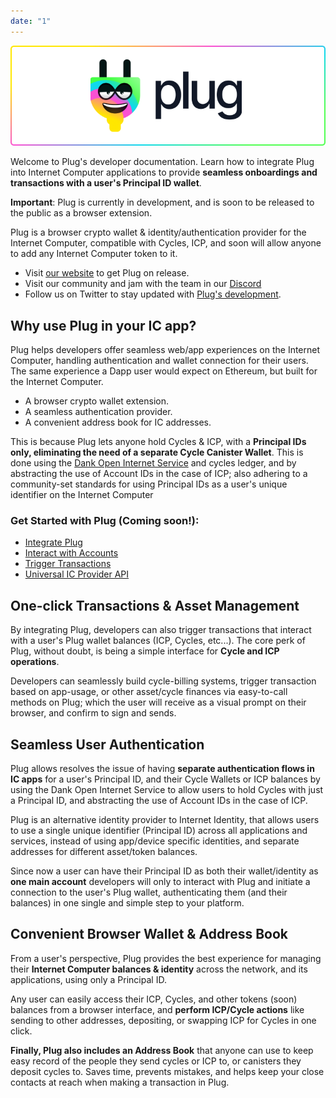 ```yaml
---
date: "1"
---
```


![](imgs/plug-welcome.png)

Welcome to Plug's developer documentation. Learn how to integrate Plug into Internet Computer applications to provide **seamless onboardings and transactions with a user's Principal ID wallet**. 

**Important**: Plug is currently in development, and is soon to be released to the public as a browser extension.

Plug is a browser crypto wallet & identity/authentication provider for the Internet Computer, compatible with Cycles, ICP, and soon will allow anyone to add any Internet Computer token to it.

- Visit [our website](https://plugwallet.ooo) to get Plug on release.
- Visit our community and jam with the team in our [Discord](https://discord.gg/yVEcEzmrgm)
- Follow us on Twitter to stay updated with [Plug's development](https://twitter.com/plug_wallet).

## Why use Plug in your IC app?
Plug helps developers offer seamless web/app experiences on the Internet Computer, handling authentication and wallet connection for their users. The same experience a Dapp user would expect on Ethereum, but built for the Internet Computer.

- A browser crypto wallet extension.
- A seamless authentication provider.
- A convenient address book for IC addresses.

This is because Plug lets anyone hold Cycles & ICP, with a  **Principal IDs only, eliminating the need of a separate Cycle Canister Wallet**. This is done using the [Dank Open Internet Service](https://dank.ooo) and cycles ledger, and by abstracting the use of Account IDs in the case of ICP; also adhering to a community-set standards for using Principal IDs as a user's unique identifier on the Internet Computer

### Get Started with Plug (Coming soon!):

- [Integrate Plug]("./getting-started/integrate-plug/")
- [Interact with Accounts]("./getting-started/interact-with-accounts/")
- [Trigger Transactions]("./getting-started/trigger-transactions/")
- [Universal IC Provider API]("./ic-provider-api/universal-ic-object/")

## One-click Transactions & Asset Management

By integrating Plug, developers can also trigger transactions that interact with a user's Plug wallet balances (ICP, Cycles, etc...). The core perk of Plug, without doubt, is being a simple interface for **Cycle and ICP operations**.

Developers can seamlessly build cycle-billing systems, trigger transaction based on app-usage, or other asset/cycle finances via easy-to-call methods on Plug; which the user will receive as a visual prompt on their browser, and confirm to sign and sends.

## Seamless User Authentication
Plug allows resolves the issue of having **separate authentication flows in IC apps** for a user's Principal ID, and their Cycle Wallets or ICP balances by using the Dank Open Internet Service to allow users to hold Cycles with just a Principal ID, and abstracting the use of Account IDs in the case of ICP.

Plug is an alternative identity provider to Internet Identity, that allows users to use a single unique identifier (Principal ID) across all applications and services, instead of using app/device specific identities, and separate addresses for different asset/token balances.

Since now a user can have their Principal ID as both their wallet/identity as **one main account** developers will only to interact with Plug and initiate a connection to the user's Plug wallet, authenticating them (and their balances) in one single and simple step to your platform.

## Convenient Browser Wallet & Address Book
From a user's perspective, Plug provides the best experience for managing their **Internet Computer balances & identity** across the network, and its applications, using only a Principal ID.

Any user can easily access their ICP, Cycles, and other tokens (soon) balances from a browser interface, and **perform ICP/Cycle actions** like sending to other addresses, depositing, or swapping ICP for Cycles in one click. 

**Finally, Plug also includes an Address Book** that anyone can use to keep easy record of the people they send cycles or ICP to, or canisters they deposit cycles to. Saves time, prevents mistakes, and helps keep your close contacts at reach when making a transaction in Plug.